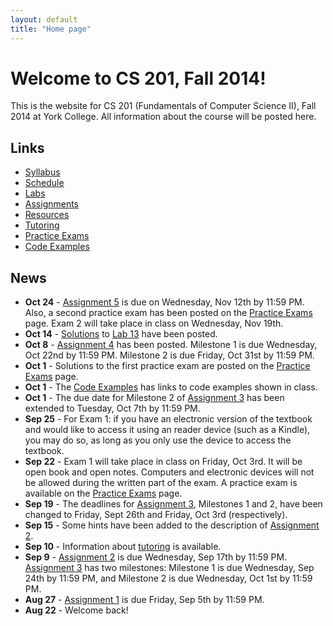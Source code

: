 ```yaml
---
layout: default
title: "Home page"
---
```


# Welcome to CS 201, Fall 2014!

This is the website for CS 201 (Fundamentals of Computer Science II), Fall 2014 at York College. All information about the
course will be posted here.

## Links

* [Syllabus](syllabus.html)
* [Schedule](schedule.html)
* [Labs](labs/index.html)
* [Assignments](assign/index.html)
* [Resources](resources/index.html)
* [Tutoring](tutoring.html)
* [Practice Exams](practice/index.html)
* [Code Examples](examples/index.html)

## News

* **Oct 24** - [Assignment 5](assign/assign05.html) is due on Wednesday, Nov 12th by 11:59 PM.  Also, a second practice exam has been posted on the [Practice Exams](practice/index.html) page.  Exam 2 will take place in class on Wednesday, Nov 19th.
* **Oct 14** - [Solutions](labs/lab13soln.pdf) to [Lab 13](labs/lab13.html) have been posted.
* **Oct 8** - [Assignment 4](assign/assign04.html) has been posted.  Milestone 1 is due Wednesday, Oct 22nd by 11:59 PM.  Milestone 2 is due Friday, Oct 31st by 11:59 PM.
* **Oct 1** - Solutions to the first practice exam are posted on the [Practice Exams](practice/index.html) page.
* **Oct 1** - The [Code Examples](examples/index.html) has links to code examples shown in class.
* **Oct 1** - The due date for Milestone 2 of [Assignment 3](assign/assign03.html) has been extended to Tuesday, Oct 7th by 11:59 PM.
* **Sep 25** - For Exam 1: if you have an electronic version of the textbook and would like to access it using an reader device (such as a Kindle), you may do so, as long as you only use the device to access the textbook.
* **Sep 22** - Exam 1 will take place in class on Friday, Oct 3rd.  It will be open book and open notes.  Computers and electronic devices will not be allowed during the written part of the exam.  A practice exam is available on the [Practice Exams](practice/index.html) page.
* **Sep 19** - The deadlines for [Assignment 3](assign/assign03.html), Milestones 1 and 2, have been changed to Friday, Sept 26th and Friday, Oct 3rd (respectively).
* **Sep 15** - Some hints have been added to the description of [Assignment 2](assign/assign02.html).
* **Sep 10** - Information about [tutoring](tutoring.html) is available.
* **Sep 9** - [Assignment 2](assign/assign02.html) is due Wednesday, Sep 17th by 11:59 PM.  [Assignment 3](assign/assign03.html) has two milestones: Milestone 1 is due Wednesday, Sep 24th by 11:59 PM, and Milestone 2 is due Wednesday, Oct 1st by 11:59 PM.
* **Aug 27** - [Assignment 1](assign/assign01.html) is due Friday, Sep 5th by 11:59 PM.
* **Aug 22** - Welcome back!
